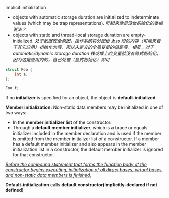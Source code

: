 Implicit initialization
- objects with automatic storage duration are initialized to indeterminate values (which may be trap representations). *听起来像是没做初始化的委婉说法？*
- objects with static and thread-local storage duration are empty-initialized. *处于数据安全原因，操作系统将分配给 .bss 段的内存（可能来自于其它应用）初始化为零，所以未定义的全局变量的值是零，相反，对于 automatic/dynamic storage duration 栈或堆上的变量就没有隐式初始化，因为这是应用内的，自己处理（显式初始化）即可*


```cpp
struct Foo {
    int a;
};

Foo f;
```
If no **initializer** is specified for an object, the object is **default-initialized**.  

**Member initialization:** Non-static data members may be initialized in one of two ways:   
- In the **member initializer list** of the constructor.  
- Through a **default member initializer**, which is a brace or equals initializer included in the member declaration and is used if the member is omitted from the member initializer list of a constructor. If a member has a default member initializer and also appears in the member initialization list in a constructor, the default member initializer is ignored for that constructor.

*[Before the compound statement that forms the function body of the constructor begins executing, initialization of all direct bases, virtual bases, and non-static data members is finished.](https://en.cppreference.com/w/cpp/language/constructor)* 
 
**Default-initialization** calls **default constructor(Implicitly-declared if not defined)**
